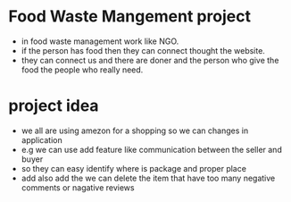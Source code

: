  # Food Waste Mangement project
  - in food waste management work like NGO.
  - if the person has food then they can connect thought the website.
  - they can connect us and there are doner and the person who give the food the people who really need.


# project idea
  - we all are using amezon for a shopping so we can changes in application
  - e.g we can use add feature like communication between the seller and buyer
  - so they can easy identify where is package and proper place
  - add also add the we can delete the item that have too many negative comments or nagative reviews
